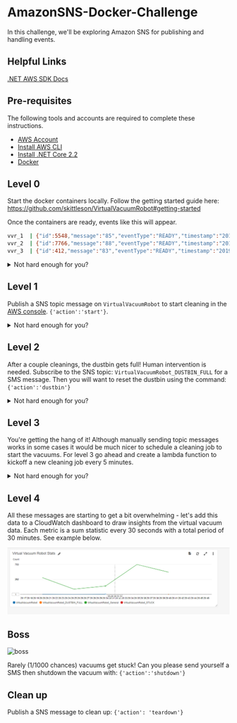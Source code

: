 # AmazonSNS-Docker-Challenge

In this challenge, we'll be exploring Amazon SNS for publishing and handling events.

## Helpful Links

[.NET AWS SDK Docs](https://docs.aws.amazon.com/sdkfornet/v3/apidocs)

## Pre-requisites

The following tools and accounts are required to complete these instructions.

- [AWS Account](https://aws.amazon.com/)
- [Install AWS CLI](https://aws.amazon.com/cli/)
- [Install .NET Core 2.2](https://www.microsoft.com/net/download)
- [Docker](https://www.docker.com/get-started)

## Level 0

Start the docker containers locally. Follow the getting started guide here: https://github.com/skittleson/VirtualVacuumRobot#getting-started

Once the containers are ready, events like this will appear.

```bash
vvr_1  | {"id":5548,"message":"85","eventType":"READY","timestamp":"2019-03-20T17:58:36.0328565Z"}
vvr_2  | {"id":7766,"message":"88","eventType":"READY","timestamp":"2019-03-20T17:58:39.9083326Z"}
vvr_3  | {"id":412,"message":"83","eventType":"READY","timestamp":"2019-03-20T17:58:43.6412794Z"}
```

<details><summary>Not hard enough for you?</summary>
Great! Can you do this in Fargate? Or EKS?
</details>

## Level 1

Publish a SNS topic message on `VirtualVacuumRobot` to start cleaning in the [AWS console](https://us-east-1.console.aws.amazon.com/sns/v3/home?region=us-east-1#/topics). `{'action':'start'}`.

<details><summary>Not hard enough for you?</summary>
Great! Can you send each vacuum to charge at 20% power?
</details>

## Level 2

After a couple cleanings, the dustbin gets full! Human intervention is needed. Subscribe to the SNS topic: `VirtualVacuumRobot_DUSTBIN_FULL` for a SMS message. Then you will want to reset the dustbin using the command: `{'action':'dustbin'}`

<details><summary>Not hard enough for you?</summary>
Great! Can you listen for this sns topic in lambda function and clear the dustbin via a sns message?
</details>

## Level 3

You're getting the hang of it! Although manually sending topic messages works in some cases it would be much nicer to schedule a cleaning job to start the vacuums. For level 3 go ahead and create a lambda function to kickoff a new cleaning job every 5 minutes.

<details><summary>Not hard enough for you?</summary>
Great! Make each vacuum clean one at a time but never the same one twice in a row.
</details>

## Level 4

All these messages are starting to get a bit overwhelming - let's add this data to a CloudWatch dashboard to draw insights from the virtual vacuum data. Each metric is a sum statistic every 30 seconds with a total period of 30 minutes. See example below.

![Cloudwatch example](dashboard.png)

## Boss
<img src="https://camo.githubusercontent.com/24ee58920381e83562f9780036a8df86ef9dec18/687474703a2f2f696d61676573322e66616e706f702e636f6d2f696d6167652f70686f746f732f31303430303030302f426f777365722d6e696e74656e646f2d76696c6c61696e732d31303430333230332d3530302d3431332e6a7067" alt="boss" data-canonical-src="http://images2.fanpop.com/image/photos/10400000/Bowser-nintendo-villains-10403203-500-413.jpg" style="max-width:100%;"></a></p>

Rarely (1/1000 chances) vacuums get stuck!  Can you please send yourself a SMS then shutdown the vacuum with: `{'action':'shutdown'}`

## Clean up

Publish a SNS message to clean up: `{'action': 'teardown'}`
